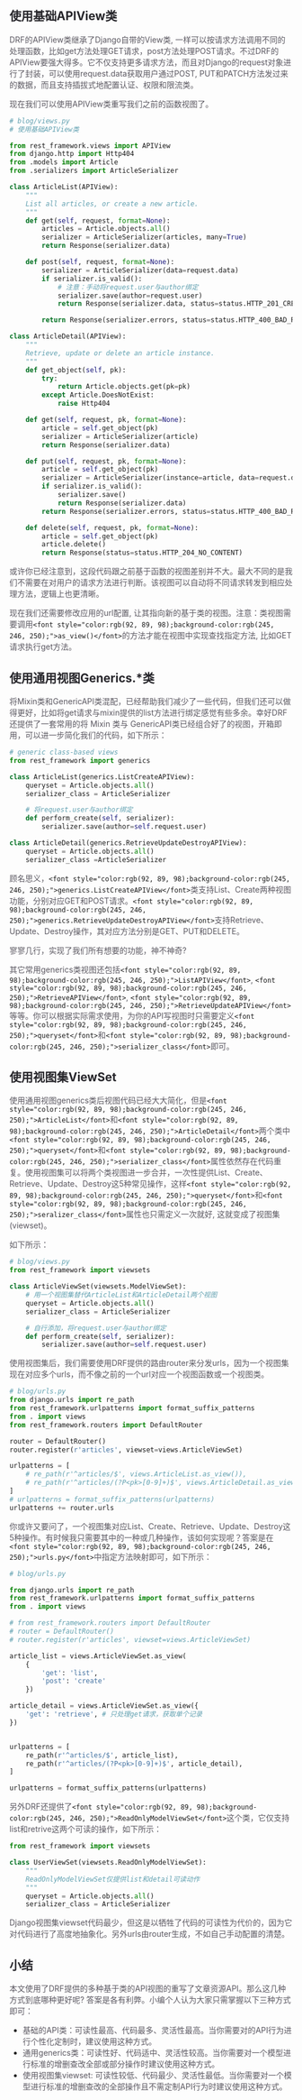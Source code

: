 ## <font style="color:rgb(39, 38, 43);">使用基础APIView类</font>
<font style="color:rgb(92, 89, 98);">DRF的APIView类继承了Django自带的View类, 一样可以按请求方法调用不同的处理函数，比如get方法处理GET请求，post方法处理POST请求。不过DRF的APIView要强大得多。它不仅支持更多请求方法，而且对Django的request对象进行了封装，可以使用request.data获取用户通过POST, PUT和PATCH方法发过来的数据，而且支持插拔式地配置认证、权限和限流类。</font>

<font style="color:rgb(92, 89, 98);">现在我们可以使用APIView类重写我们之前的函数视图了。</font>

```python
# blog/views.py
# 使用基础APIView类

from rest_framework.views import APIView
from django.http import Http404
from .models import Article
from .serializers import ArticleSerializer

class ArticleList(APIView):
    """
    List all articles, or create a new article.
    """
    def get(self, request, format=None):
        articles = Article.objects.all()
        serializer = ArticleSerializer(articles, many=True)
        return Response(serializer.data)

    def post(self, request, format=None):
        serializer = ArticleSerializer(data=request.data)
        if serializer.is_valid():
            # 注意：手动将request.user与author绑定
            serializer.save(author=request.user)
            return Response(serializer.data, status=status.HTTP_201_CREATED)

        return Response(serializer.errors, status=status.HTTP_400_BAD_REQUEST)

class ArticleDetail(APIView):
    """
    Retrieve, update or delete an article instance.
    """
    def get_object(self, pk):
        try:
            return Article.objects.get(pk=pk)
        except Article.DoesNotExist:
            raise Http404

    def get(self, request, pk, format=None):
        article = self.get_object(pk)
        serializer = ArticleSerializer(article)
        return Response(serializer.data)

    def put(self, request, pk, format=None):
        article = self.get_object(pk)
        serializer = ArticleSerializer(instance=article, data=request.data)
        if serializer.is_valid():
            serializer.save()
            return Response(serializer.data)
        return Response(serializer.errors, status=status.HTTP_400_BAD_REQUEST)

    def delete(self, request, pk, format=None):
        article = self.get_object(pk)
        article.delete()
        return Response(status=status.HTTP_204_NO_CONTENT)
```

<font style="color:rgb(92, 89, 98);">或许你已经注意到，这段代码跟之前基于函数的视图差别并不大。最大不同的是我们不需要在对用户的请求方法进行判断。该视图可以自动将不同请求转发到相应处理方法，逻辑上也更清晰。</font>

<font style="color:rgb(92, 89, 98);">现在我们还需要修改应用的url配置, 让其指向新的基于类的视图。注意：类视图需要调用</font>`<font style="color:rgb(92, 89, 98);background-color:rgb(245, 246, 250);">as_view()</font>`<font style="color:rgb(92, 89, 98);">的方法才能在视图中实现查找指定方法, 比如GET请求执行get方法。</font>

  
 

## <font style="color:rgb(39, 38, 43);">使用通用视图Generics.*类</font>
<font style="color:rgb(92, 89, 98);">将Mixin类和GenericAPI类混配，已经帮助我们减少了一些代码，但我们还可以做得更好，比如将get请求与mixin提供的list方法进行绑定感觉有些多余。幸好DRF还提供了一套常用的将 Mixin 类与 GenericAPI类已经组合好了的视图，开箱即用，可以进一步简化我们的代码，如下所示：</font>

```python
# generic class-based views
from rest_framework import generics

class ArticleList(generics.ListCreateAPIView):
    queryset = Article.objects.all()
    serializer_class = ArticleSerializer

    # 将request.user与author绑定
    def perform_create(self, serializer):
        serializer.save(author=self.request.user)

class ArticleDetail(generics.RetrieveUpdateDestroyAPIView):
    queryset = Article.objects.all()
    serializer_class =ArticleSerializer
```

<font style="color:rgb(92, 89, 98);">顾名思义，</font>`<font style="color:rgb(92, 89, 98);background-color:rgb(245, 246, 250);">generics.ListCreateAPIView</font>`<font style="color:rgb(92, 89, 98);">类支持List、Create两种视图功能，分别对应GET和POST请求。</font>`<font style="color:rgb(92, 89, 98);background-color:rgb(245, 246, 250);">generics.RetrieveUpdateDestroyAPIView</font>`<font style="color:rgb(92, 89, 98);">支持Retrieve、Update、Destroy操作，其对应方法分别是GET、PUT和DELETE。</font>

<font style="color:rgb(92, 89, 98);">寥寥几行，实现了我们所有想要的功能，神不神奇?</font>

<font style="color:rgb(92, 89, 98);">其它常用generics类视图还包括</font>`<font style="color:rgb(92, 89, 98);background-color:rgb(245, 246, 250);">ListAPIView</font>`<font style="color:rgb(92, 89, 98);">,</font><font style="color:rgb(92, 89, 98);"> </font>`<font style="color:rgb(92, 89, 98);background-color:rgb(245, 246, 250);">RetrieveAPIView</font>`<font style="color:rgb(92, 89, 98);">,</font><font style="color:rgb(92, 89, 98);"> </font>`<font style="color:rgb(92, 89, 98);background-color:rgb(245, 246, 250);">RetrieveUpdateAPIView</font>`<font style="color:rgb(92, 89, 98);">等等。你可以根据实际需求使用，为你的API写视图时只需要定义</font>`<font style="color:rgb(92, 89, 98);background-color:rgb(245, 246, 250);">queryset</font>`<font style="color:rgb(92, 89, 98);">和</font>`<font style="color:rgb(92, 89, 98);background-color:rgb(245, 246, 250);">serializer_class</font>`<font style="color:rgb(92, 89, 98);">即可。</font>

## <font style="color:rgb(39, 38, 43);">使用视图集ViewSet</font>
<font style="color:rgb(92, 89, 98);">使用通用视图generics类后视图代码已经大大简化，但是</font>`<font style="color:rgb(92, 89, 98);background-color:rgb(245, 246, 250);">ArticleList</font>`<font style="color:rgb(92, 89, 98);">和</font>`<font style="color:rgb(92, 89, 98);background-color:rgb(245, 246, 250);">ArticleDetail</font>`<font style="color:rgb(92, 89, 98);">两个类中</font>`<font style="color:rgb(92, 89, 98);background-color:rgb(245, 246, 250);">queryset</font>`<font style="color:rgb(92, 89, 98);">和</font>`<font style="color:rgb(92, 89, 98);background-color:rgb(245, 246, 250);">serializer_class</font>`<font style="color:rgb(92, 89, 98);">属性依然存在代码重复。使用视图集可以将两个类视图进一步合并，一次性提供List、Create、Retrieve、Update、Destroy这5种常见操作，这样</font>`<font style="color:rgb(92, 89, 98);background-color:rgb(245, 246, 250);">queryset</font>`<font style="color:rgb(92, 89, 98);">和</font>`<font style="color:rgb(92, 89, 98);background-color:rgb(245, 246, 250);">seralizer_class</font>`<font style="color:rgb(92, 89, 98);">属性也只需定义一次就好, 这就变成了视图集(viewset)。</font>

<font style="color:rgb(92, 89, 98);">如下所示：</font>

```python
# blog/views.py
from rest_framework import viewsets

class ArticleViewSet(viewsets.ModelViewSet):
    # 用一个视图集替代ArticleList和ArticleDetail两个视图
    queryset = Article.objects.all()
    serializer_class = ArticleSerializer

    # 自行添加，将request.user与author绑定
    def perform_create(self, serializer):
        serializer.save(author=self.request.user)
```

<font style="color:rgb(92, 89, 98);">使用视图集后，我们需要使用DRF提供的路由router来分发urls，因为一个视图集现在对应多个urls，而不像之前的一个url对应一个视图函数或一个视图类。</font>

```python
# blog/urls.py
from django.urls import re_path
from rest_framework.urlpatterns import format_suffix_patterns
from . import views
from rest_framework.routers import DefaultRouter

router = DefaultRouter()
router.register(r'articles', viewset=views.ArticleViewSet)

urlpatterns = [
    # re_path(r'^articles/$', views.ArticleList.as_view()),
    # re_path(r'^articles/(?P<pk>[0-9]+)$', views.ArticleDetail.as_view()),
]
# urlpatterns = format_suffix_patterns(urlpatterns)
urlpatterns += router.urls
```

<font style="color:rgb(92, 89, 98);">你或许又要问了，一个视图集对应List、Create、Retrieve、Update、Destroy这5种操作。有时候我只需要其中的一种或几种操作，该如何实现呢？答案是在</font>`<font style="color:rgb(92, 89, 98);background-color:rgb(245, 246, 250);">urls.py</font>`<font style="color:rgb(92, 89, 98);">中指定方法映射即可，如下所示：</font>

```python
# blog/urls.py

from django.urls import re_path
from rest_framework.urlpatterns import format_suffix_patterns
from . import views

# from rest_framework.routers import DefaultRouter
# router = DefaultRouter()
# router.register(r'articles', viewset=views.ArticleViewSet)

article_list = views.ArticleViewSet.as_view(
    {
        'get': 'list',
        'post': 'create'
    })

article_detail = views.ArticleViewSet.as_view({
    'get': 'retrieve', # 只处理get请求，获取单个记录
})


urlpatterns = [
    re_path(r'^articles/$', article_list),
    re_path(r'^articles/(?P<pk>[0-9]+)$', article_detail),
]

urlpatterns = format_suffix_patterns(urlpatterns)
```

<font style="color:rgb(92, 89, 98);">另外DRF还提供了</font>`<font style="color:rgb(92, 89, 98);background-color:rgb(245, 246, 250);">ReadOnlyModelViewSet</font>`<font style="color:rgb(92, 89, 98);">这个类，它仅支持list和retrive这两个可读的操作，如下所示：</font>

```python
from rest_framework import viewsets

class UserViewSet(viewsets.ReadOnlyModelViewSet):
    """
    ReadOnlyModelViewSet仅提供list和detail可读动作
    """
    queryset = Article.objects.all()
    serializer_class = ArticleSerializer
```

<font style="color:rgb(92, 89, 98);">Django视图集viewset代码最少，但这是以牺牲了代码的可读性为代价的，因为它对代码进行了高度地抽象化。另外urls由router生成，不如自己手动配置的清楚。</font>

## <font style="color:rgb(39, 38, 43);">小结</font>
<font style="color:rgb(92, 89, 98);">本文使用了DRF提供的多种基于类的API视图的重写了文章资源API。那么这几种方式到底哪种更好呢? 答案是各有利弊。小编个人认为大家只需掌握以下三种方式即可：</font>

+ <font style="color:rgb(92, 89, 98);">基础的API类：可读性最高、代码最多、灵活性最高。当你需要对的API行为进行个性化定制时，建议使用这种方式。</font>
+ <font style="color:rgb(92, 89, 98);">通用generics类：可读性好、代码适中、灵活性较高。当你需要对一个模型进行标准的增删查改全部或部分操作时建议使用这种方式。</font>
+ <font style="color:rgb(92, 89, 98);">使用视图集viewset: 可读性较低、代码最少、灵活性最低。当你需要对一个模型进行标准的增删查改的全部操作且不需定制API行为时建议使用这种方式。</font>

